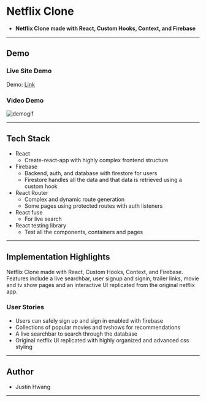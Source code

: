 # Netflix Clone

- **Netflix Clone made with React, Custom Hooks, Context, and Firebase**

---

## Demo

### Live Site Demo

Demo: [Link](https://jc-netflix.netlify.app)

### Video Demo

![demogif](demo.gif)

---

## Tech Stack

- React
  - Create-react-app with highly complex frontend structure
- Firebase
  - Backend, auth, and database with firestore for users
  - Firestore handles all the data and that data is retrieved using a custom hook
- React Router
  - Complex and dynamic route generation
  - Some pages using protected routes with auth listeners
- React fuse
  - For live search
- React testing library
  - Test all the components, containers and pages

---

## Implementation Highlights

Netflix Clone made with React, Custom Hooks, Context, and Firebase. Features include a live searchbar, user signup and signin, trailer links, movie and tv show pages and an interactive UI replicated from the original netflix app.

### User Stories

- Users can safely sign up and sign in enabled with firebase
- Collections of popular movies and tvshows for recommendations
- A live searchbar to search through the database
- Original netflix UI replicated with highly organized and advanced css styling

---

## Author

- Justin Hwang

---
